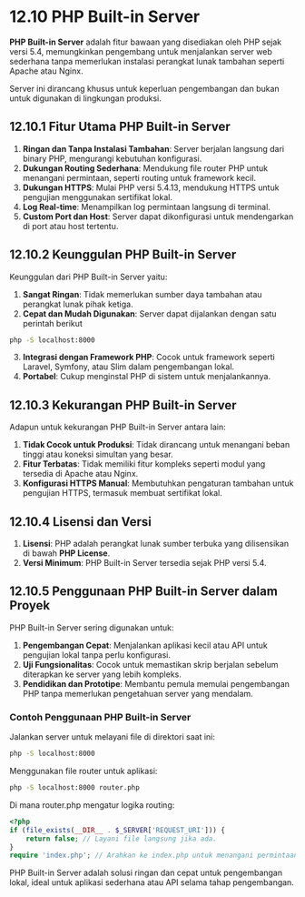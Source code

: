 # 12.10 PHP Built-in Server  

**PHP Built-in Server** adalah fitur bawaan yang disediakan oleh PHP sejak versi 5.4, memungkinkan pengembang untuk menjalankan server web sederhana tanpa memerlukan instalasi perangkat lunak tambahan seperti Apache atau Nginx. 

Server ini dirancang khusus untuk keperluan pengembangan dan bukan untuk digunakan di lingkungan produksi.  

## 12.10.1 **Fitur Utama PHP Built-in Server**  
1. **Ringan dan Tanpa Instalasi Tambahan**: Server berjalan langsung dari binary PHP, mengurangi kebutuhan konfigurasi.  
2. **Dukungan Routing Sederhana**: Mendukung file router PHP untuk menangani permintaan, seperti routing untuk framework kecil.  
3. **Dukungan HTTPS**: Mulai PHP versi 5.4.13, mendukung HTTPS untuk pengujian menggunakan sertifikat lokal.  
4. **Log Real-time**: Menampilkan log permintaan langsung di terminal.  
5. **Custom Port dan Host**: Server dapat dikonfigurasi untuk mendengarkan di port atau host tertentu.  

## 12.10.2 **Keunggulan PHP Built-in Server**  

Keunggulan dari PHP Built-in Server yaitu:

1. **Sangat Ringan**: Tidak memerlukan sumber daya tambahan atau perangkat lunak pihak ketiga.  
2. **Cepat dan Mudah Digunakan**: Server dapat dijalankan dengan satu perintah berikut  
  ```bash
  php -S localhost:8000
  ```  
3. **Integrasi dengan Framework PHP**: Cocok untuk framework seperti Laravel, Symfony, atau Slim dalam pengembangan lokal.  
4. **Portabel**: Cukup menginstal PHP di sistem untuk menjalankannya.  

## 12.10.3 **Kekurangan PHP Built-in Server**  

Adapun untuk kekurangan PHP Built-in Server antara lain:

1. **Tidak Cocok untuk Produksi**: Tidak dirancang untuk menangani beban tinggi atau koneksi simultan yang besar.  
2. **Fitur Terbatas**: Tidak memiliki fitur kompleks seperti modul yang tersedia di Apache atau Nginx.  
3. **Konfigurasi HTTPS Manual**: Membutuhkan pengaturan tambahan untuk pengujian HTTPS, termasuk membuat sertifikat lokal.  

## 12.10.4 **Lisensi dan Versi**  
1. **Lisensi**: PHP adalah perangkat lunak sumber terbuka yang dilisensikan di bawah **PHP License**.
2. **Versi Minimum**: PHP Built-in Server tersedia sejak PHP versi 5.4.  

## 12.10.5 **Penggunaan PHP Built-in Server dalam Proyek**  

PHP Built-in Server sering digunakan untuk:  

1. **Pengembangan Cepat**: Menjalankan aplikasi kecil atau API untuk pengujian lokal tanpa perlu konfigurasi.
2. **Uji Fungsionalitas**: Cocok untuk memastikan skrip berjalan sebelum diterapkan ke server yang lebih kompleks.
3. **Pendidikan dan Prototipe**: Membantu pemula memulai pengembangan PHP tanpa memerlukan pengetahuan server yang mendalam.  

### **Contoh Penggunaan PHP Built-in Server**  
Jalankan server untuk melayani file di direktori saat ini:  
```bash
php -S localhost:8000
```
Menggunakan file router untuk aplikasi:
```bash
php -S localhost:8000 router.php
```
Di mana router.php mengatur logika routing:
```php
<?php
if (file_exists(__DIR__ . $_SERVER['REQUEST_URI'])) {
    return false; // Layani file langsung jika ada.
}
require 'index.php'; // Arahkan ke index.php untuk menangani permintaan lainnya.
```
PHP Built-in Server adalah solusi ringan dan cepat untuk pengembangan lokal, ideal untuk aplikasi sederhana atau API selama tahap pengembangan.